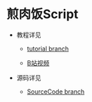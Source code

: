 # 煎肉饭Script

- 教程详见

  - [tutorial branch](https://github.com/insorker/JianRouFanScript/tree/tutorial)

  - [B站视频](https://space.bilibili.com/434618849/channel/seriesdetail?sid=3134430)

- 源码详见

  - [SourceCode branch](https://github.com/insorker/JianRouFanScript/tree/SourceCode)
